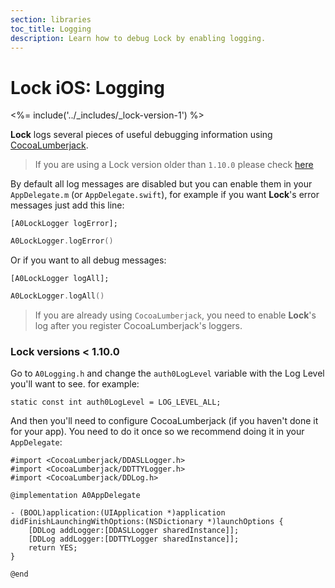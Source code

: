 ```yaml
---
section: libraries
toc_title: Logging
description: Learn how to debug Lock by enabling logging.
---
```


# Lock iOS: Logging

<%= include('../_includes/_lock-version-1') %>

__Lock__ logs several pieces of useful debugging information using [CocoaLumberjack](https://github.com/CocoaLumberjack/CocoaLumberjack).

> If you are using a Lock version older than `1.10.0` please check [here](#lock-versions-1-10-0)

By default all log messages are disabled but you can enable them in your `AppDelegate.m` (or `AppDelegate.swift`), for example if you want __Lock__'s error messages just add this line:

```objc
[A0LockLogger logError];
```
```swift
A0LockLogger.logError()
```

Or if you want to all debug messages:

```objc
[A0LockLogger logAll];
```
```swift
A0LockLogger.logAll()
```
> If you are already using `CocoaLumberjack`, you need to enable __Lock__'s log after you register CocoaLumberjack's loggers.


### Lock versions < 1.10.0
Go to `A0Logging.h` and change the `auth0LogLevel` variable with the Log Level you'll want to see. for example:
```objc
static const int auth0LogLevel = LOG_LEVEL_ALL;
```

And then you'll need to configure CocoaLumberjack (if you haven't done it for your app). You need to do it once so we recommend doing it in your `AppDelegate`:

```objc
#import <CocoaLumberjack/DDASLLogger.h>
#import <CocoaLumberjack/DDTTYLogger.h>
#import <CocoaLumberjack/DDLog.h>

@implementation A0AppDelegate

- (BOOL)application:(UIApplication *)application didFinishLaunchingWithOptions:(NSDictionary *)launchOptions {
    [DDLog addLogger:[DDASLLogger sharedInstance]];
    [DDLog addLogger:[DDTTYLogger sharedInstance]];
    return YES;
}

@end
```
